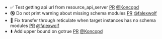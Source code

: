 - ✅ Test getting api url from resource_api_server [PR](https://github.com/laminlabs/lamindb-setup/pull/1007) [@Koncopd](https://github.com/Koncopd)
- 🔇 Do not print warning about missing schema modules [PR](https://github.com/laminlabs/lamindb-setup/pull/1010) [@falexwolf](https://github.com/falexwolf)
- 🐛 Fix transfer through reticulate when target instances has no schema modules [PR](https://github.com/laminlabs/lamindb/pull/2602) [@falexwolf](https://github.com/falexwolf)
- ⬇️ Add upper bound on gotrue [PR](https://github.com/laminlabs/lamindb-setup/pull/1009) [@Koncopd](https://github.com/Koncopd)
